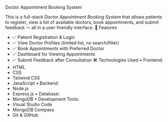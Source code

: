 Doctor Appointment Booking System

This is a full-stack *Doctor Appointment Booking System* that allows patients to register, view a list of available doctors, book appointments, and submit feedback — all in a user-friendly interface.
 🚀 Features
- ✅ Patient Registration & Login
- ✅ View Doctor Profiles (limited list, no search/filter)
- ✅ Book Appointments with Preferred Doctor
- ✅ Dashboard for Viewing Appointments
- ✅ Submit Feedback after Consultation
 🛠 Technologies Used
• Frontend:
- HTML
- CSS
- Tailwind CSS
- JavaScript
• Backend:
- Node.js
- Express.js
• Database:
- MongoDB
• Development Tools:
- Visual Studio Code
- MongoDB Compass
- Git & GitHub

